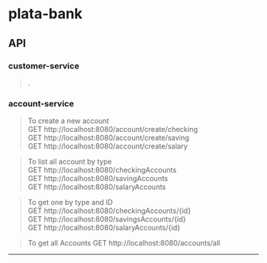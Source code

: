 # plata-bank

## API
### customer-service
>.
### account-service
> To create a new account<br>
  GET http://localhost:8080/account/create/checking <br>
  GET http://localhost:8080/account/create/saving <br>
  GET http://localhost:8080/account/create/salary <br>

  
  >  To list all account by type<br>
  GET http://localhost:8080/checkingAccounts<br>
  GET http://localhost:8080/savingAccounts<br>
  GET http://localhost:8080/salaryAccounts<br>
  

  > To get one by type and ID<br>
  GET http://localhost:8080/checkingAccounts/{id}<br>
  GET http://localhost:8080/savingsAccounts/{id}<br>
  GET http://localhost:8080/salaryAccounts/{id}
  
  > To get all Accounts
  GET http://localhost:8080/accounts/all
  
<hr>
